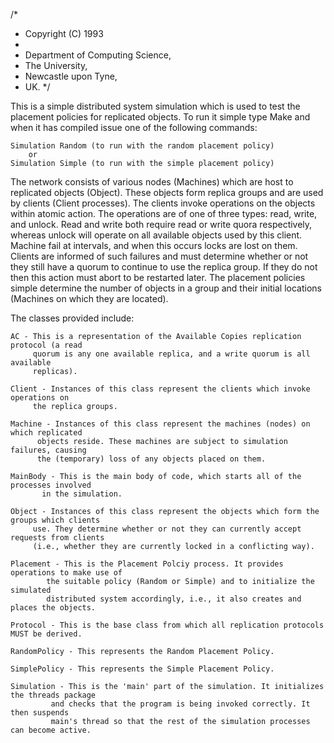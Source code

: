 /*
 * Copyright (C) 1993
 *
 * Department of Computing Science,
 * The University,
 * Newcastle upon Tyne,
 * UK.
 */

This is a simple distributed system simulation which is used to test the
placement policies for replicated objects. To run it simple type Make and
when it has compiled issue one of the following commands:

	Simulation Random (to run with the random placement policy)
		or
	Simulation Simple (to run with the simple placement policy)

The network consists of various nodes (Machines) which are host to replicated
objects (Object). These objects form replica groups and are used by clients
(Client processes). The clients invoke operations on the objects within atomic action.
The operations are of one of three types: read, write, and unlock. Read and write
both require read or write quora respectively, whereas unlock will operate on all available
objects used by this client.
Machine fail at intervals, and when this occurs locks are lost on them. Clients are informed
of such failures and must determine whether or not they still have a quorum to continue to
use the replica group. If they do not then this action must abort to be restarted later.
The placement policies simple determine the number of objects in a group and their initial
locations (Machines on which they are located).

The classes provided include:

	AC - This is a representation of the Available Copies replication protocol (a read
	     quorum is any one available replica, and a write quorum is all available
	     replicas).

	Client - Instances of this class represent the clients which invoke operations on
		 the replica groups.

	Machine - Instances of this class represent the machines (nodes) on which replicated
		  objects reside. These machines are subject to simulation failures, causing
		  the (temporary) loss of any objects placed on them.

	MainBody - This is the main body of code, which starts all of the processes involved
		   in the simulation.

	Object - Instances of this class represent the objects which form the groups which clients
		 use. They determine whether or not they can currently accept requests from clients
		 (i.e., whether they are currently locked in a conflicting way).

	Placement - This is the Placement Polciy process. It provides operations to make use of
		    the suitable policy (Random or Simple) and to initialize the simulated
		    distributed system accordingly, i.e., it also creates and places the objects.

	Protocol - This is the base class from which all replication protocols MUST be derived.

	RandomPolicy - This represents the Random Placement Policy.

	SimplePolicy - This represents the Simple Placement Policy.

	Simulation - This is the 'main' part of the simulation. It initializes the threads package
		     and checks that the program is being invoked correctly. It then suspends
		     main's thread so that the rest of the simulation processes can become active.
